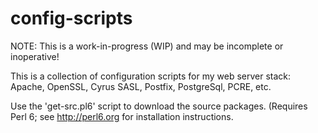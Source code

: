 # config-scripts

NOTE: This is a work-in-progress (WIP) and may be incomplete or
inoperative!

This is a collection of configuration scripts for my web server stack:
Apache, OpenSSL, Cyrus SASL, Postfix, PostgreSql, PCRE, etc.

Use the 'get-src.pl6' script to download the source
packages. (Requires Perl 6; see <http://perl6.org> for installation
instructions.

